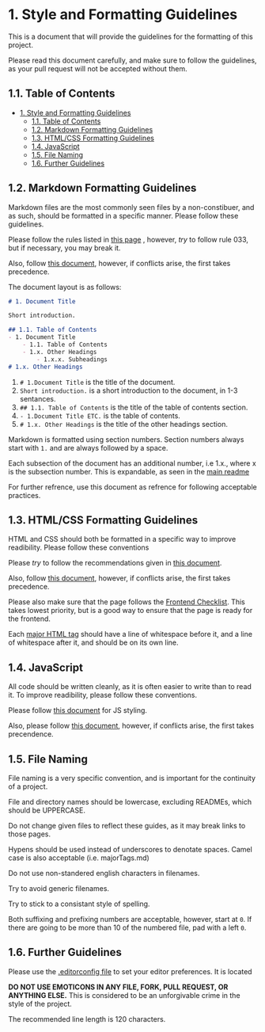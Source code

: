 # 1. Style and Formatting Guidelines

This is a document that will provide the guidelines for the formatting of this project.

Please read this document carefully, and make sure to follow the guidelines, as your pull request will not be accepted without them.

## 1.1. Table of Contents

- [1. Style and Formatting Guidelines](#1-style-and-formatting-guidelines)
  - [1.1. Table of Contents](#11-table-of-contents)
  - [1.2. Markdown Formatting Guidelines](#12-markdown-formatting-guidelines)
  - [1.3. HTML/CSS Formatting Guidelines](#13-htmlcss-formatting-guidelines)
  - [1.4. JavaScript](#14-javascript)
  - [1.5. File Naming](#15-file-naming)
  - [1.6. Further Guidelines](#16-further-guidelines)

## 1.2. Markdown Formatting Guidelines

Markdown files are the most commonly seen files by a non-constibuer, and as such, should
be formatted in a specific manner. Please follow these guidelines.

Please follow the rules listed in
[this page](https://github.com/DavidAnson/markdownlint/blob/v0.24.0/doc/Rules.md)
, however, *try* to follow rule 033, but if necessary, you may break it.

Also, follow
[this document](https://github.com/google/styleguide/blob/gh-pages/docguide/style.md), however, if conflicts arise, the first takes precedence.

The document layout is as follows:

```markdown
# 1. Document Title

Short introduction.

## 1.1. Table of Contents
- 1. Document Title
    - 1.1. Table of Contents
    - 1.x. Other Headings
        - 1.x.x. Subheadings
# 1.x. Other Headings
```

1. `# 1.Document Title` is the title of the document.
2. `Short introduction.` is a short introduction to the document, in 1-3 sentances.
3. `## 1.1. Table of Contents` is the title of the table of contents section.
4. `- 1.Document Title ETC.` is the table of contents.
5. `# 1.x. Other Headings` is the title of the other headings section.

Markdown is formatted using section numbers. Section numbers always start with `1.` and are always followed by a space.

Each subsection of the document has an additional number, i.e 1.x., where x is the subsection number. This is expandable, as seen in the [main readme](../README.md#123-license)

For further refrence, use this document as refrence for following acceptable practices.

## 1.3. HTML/CSS Formatting Guidelines

HTML and CSS should both be formatted in a specific way to improve readibility.
Please follow these conventions

Please *try* to follow the recommendations given in
[this document](https://google.github.io/styleguide/htmlcssguide.html#CSS).

Also, follow
[this document](https://github.com/necolas/idiomatic-css), however, if conflicts arise,
the first takes precedence.

Please also make sure that the page follows the
[Frontend Checklist](https://github.com/thedaviddias/Front-End-Checklist).
This takes lowest priority, but is a good way to ensure that the page is ready for the frontend.

Each [major HTML tag](majorTags.md) should have a line of whitespace before it, and a line of whitespace after it, and should be on its own line.

## 1.4. JavaScript

All code should be written cleanly, as it is often easier to write than to read it. To
improve readibility, please follow these conventions.

Please follow [this document](https://google.github.io/styleguide/jguide.html) for JS
styling.

Also, please follow [this document](https://github.com/airbnb/javascript), however, if conflicts arise, the first takes precendence.

## 1.5. File Naming

File naming is a very specific convention, and is important for the continuity of a
project.

File and directory names should be lowercase, excluding READMEs, which should be
UPPERCASE.

Do not change given files to reflect these guides, as it may break links to those pages.

Hypens should be used instead of underscores to denotate spaces. Camel case is also
acceptable (i.e. majorTags.md)

Do not use non-standered english characters in filenames.

Try to avoid generic filenames.

Try to stick to a consistant style of spelling.

Both suffixing and prefixing numbers are acceptable, however, start at `0`. If there
are going to be more than 10 of the numbered file, pad with a left `0`.

## 1.6. Further Guidelines

Please use the [.editorconfig file](.editorconfig) to set your editor preferences. It is
located

__DO NOT USE EMOTICONS IN ANY FILE, FORK, PULL REQUEST, OR ANYTHING ELSE.__ This is
considered to be an unforgivable crime in the style of the project.

The recommended line length is 120 characters.
